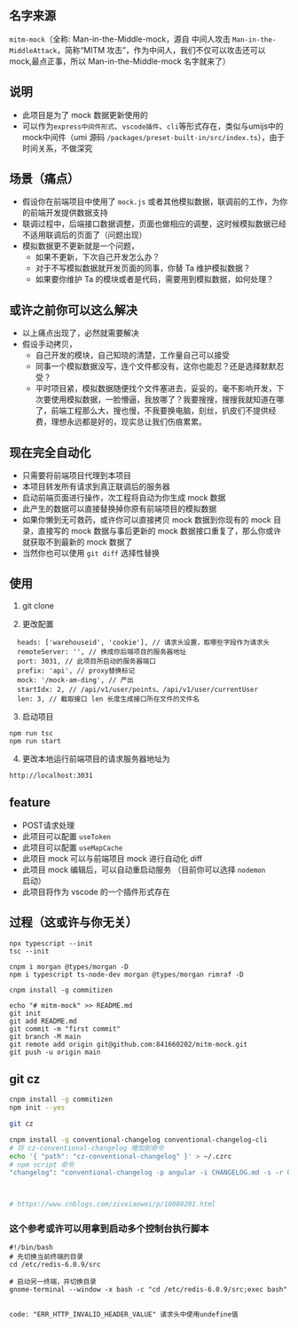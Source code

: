 ## 名字来源
 `mitm-mock`（全称: Man-in-the-Middle-mock，源自 中间人攻击  `Man-in-the-MiddleAttack`，简称“MITM 攻击”，作为中间人，我们不仅可以攻击还可以 mock,最点正事，所以 Man-in-the-Middle-mock 名字就来了）
 
## 说明

-   此项目是为了 mock 数据更新使用的
-  可以作为`express中间件形式`、`vscode插件`、`cli`等形式存在，类似与umijs中的mock中间件（umi 源码 `/packages/preset-built-in/src/index.ts`），由于时间关系，不做深究

## 场景（痛点）

-   假设你在前端项目中使用了 `mock.js` 或者其他模拟数据，联调前的工作，为你的前端开发提供数据支持
-   联调过程中，后端接口数据调整，页面也做相应的调整，这时候模拟数据已经不适用联调后的页面了（问题出现）
-   模拟数据更不更新就是一个问题，
    -   如果不更新，下次自己开发怎么办？
    -   对于不写模拟数据就开发页面的同事，你替 Ta 维护模拟数据？
    -   如果要你维护 Ta 的模块或者是代码，需要用到模拟数据，如何处理？

## 或许之前你可以这么解决

-   以上痛点出现了，必然就需要解决
-   假设手动拷贝，
    -   自己开发的模块，自己知晓的清楚，工作量自己可以接受
    -   同事一个模拟数据没写，连个文件都没有，这你也能忍？还是选择默默忍受？
    -   平时项目紧，模拟数据随便找个文件塞进去，妥妥的，毫不影响开发，下次要使用模拟数据，一脸懵逼，我放哪了？我要搜搜，搜搜我就知道在哪了，前端工程那么大，搜也慢，不我要换电脑，刻丝，扒皮们不提供经费，理想永远都是好的，现实总让我们伤痕累累。

## 现在完全自动化

-   只需要将前端项目代理到本项目
-   本项目转发所有请求到真正联调后的服务器
-   启动前端页面进行操作，次工程将自动为你生成 mock 数据
-   此产生的数据可以直接替换掉你原有前端项目的模拟数据
-   如果你懒到无可救药，或许你可以直接拷贝 mock 数据到你现有的 mock 目录，直接写的 mock 数据与事后更新的 mock 数据接口重复了，那么你或许就获取不到最新的 mock 数据了
-   当然你也可以使用 `git diff` 选择性替换

## 使用
1. git clone

2. 更改配置

```
  heads: ['warehouseid', 'cookie'], // 请求头设置，取哪些字段作为请求头
  remoteServer: '', // 换成你后端项目的服务器地址
  port: 3031, // 此项目所启动的服务器端口
  prefix: 'api', // proxy替换标记
  mock: '/mock-am-ding', // 产出
  startIdx: 2, // /api/v1/user/points、/api/v1/user/currentUser
  len: 3, // 截取接口 len 长度生成接口所在文件的文件名
```

3. 启动项目

```
npm run tsc
npm run start
```
4. 更改本地运行前端项目的请求服务器地址为

```
http://localhost:3031

```

## feature
-   POST请求处理
-   此项目可以配置 `useToken`
-   此项目可以配置 `useMapCache`
-   此项目 mock 可以与前端项目 mock 进行自动化 diff
-   此项目 mock 编辑后，可以自动重启动服务 （目前你可以选择 `nodemon` 启动）
-   此项目将作为 vscode 的一个插件形式存在

## 过程（这或许与你无关）
```
npx typescript --init
tsc --init
```

```
cnpm i morgan @types/morgan -D
npm i typescript ts-node-dev morgan @types/morgan rimraf -D

```

```
cnpm install -g commitizen
```

```
echo "# mitm-mock" >> README.md
git init
git add README.md
git commit -m "first commit"
git branch -M main
git remote add origin git@github.com:841660202/mitm-mock.git
git push -u origin main

```
## git cz

```sh
cnpm install -g commitizen
npm init --yes

git cz

cnpm install -g conventional-changelog conventional-changelog-cli
# 将 cz-conventional-changelog 增加到命令
echo '{ "path": "cz-conventional-changelog" }' > ~/.czrc
# npm script 命令
"changelog": "conventional-changelog -p angular -i CHANGELOG.md -s -r 0"



# https://www.cnblogs.com/zivxiaowei/p/10089201.html
```

### 这个参考或许可以用拿到启动多个控制台执行脚本
```
#!/bin/bash
# 先切换当前终端的目录
cd /etc/redis-6.0.9/src

# 启动另一终端，并切换目录
gnome-terminal --window -x bash -c "cd /etc/redis-6.0.9/src;exec bash"


```

```
code: "ERR_HTTP_INVALID_HEADER_VALUE" 请求头中使用undefine值
```

